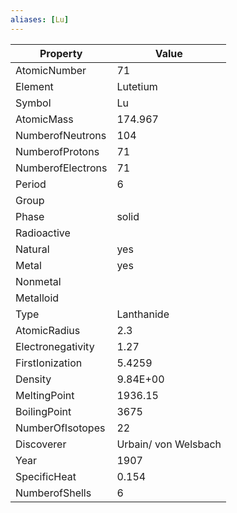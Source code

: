 ```yaml
---
aliases: [Lu]
---
```


| Property          | Value                |
| ----------------- | -------------------- |
| AtomicNumber      | 71                   |
| Element           | Lutetium             |
| Symbol            | Lu                   |
| AtomicMass        | 174.967              |
| NumberofNeutrons  | 104                  |
| NumberofProtons   | 71                   |
| NumberofElectrons | 71                   |
| Period            | 6                    |
| Group             |                      |
| Phase             | solid                |
| Radioactive       |                      |
| Natural           | yes                  |
| Metal             | yes                  |
| Nonmetal          |                      |
| Metalloid         |                      |
| Type              | Lanthanide           |
| AtomicRadius      | 2.3                  |
| Electronegativity | 1.27                 |
| FirstIonization   | 5.4259               |
| Density           | 9.84E+00             |
| MeltingPoint      | 1936.15              |
| BoilingPoint      | 3675                 |
| NumberOfIsotopes  | 22                   |
| Discoverer        | Urbain/ von Welsbach |
| Year              | 1907                 |
| SpecificHeat      | 0.154                |
| NumberofShells    | 6                    |
